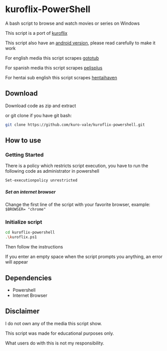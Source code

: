 # kuroflix-PowerShell

A bash script to browse and watch movies or series on Windows

This script is a port of [kuroflix](https://github.com/kuro-vale/kuroflix)

This script also have an [android version](https://github.com/kuro-vale/kuroflix/tree/termux), please read carefully to make it work

For english media this script scrapes [gototub](https://www.gototub.com/)

For spanish media this script scrapes [pelisplus](https://pelisplushd.net/)

For hentai sub english this script scrapes [hentaihaven](https://hentaihaven.com/)

## Download

Download code as zip and extract 

or git clone if you have git bash:

```bash
git clone https://github.com/kuro-vale/kuroflix-powershell.git
```

## How to use
### Getting Started
There is a policy which restricts script execution, you have to run the following code as administrator in powershell

```bash
Set-executionpolicy unrestricted
```

##### Set an internet browser

Change the first line of the script with your favorite browser, example:
```$BROWSER= "chrome"```

### Initialize script

```bash
cd kuroflix-powershell
.\kuroflix.ps1
```

Then follow the instructions

If you enter an empty space when the script prompts you anything, an error will appear

## Dependencies

* Powershell
* Internet Browser

## Disclaimer

I do not own any of the media this script show.

This script was made for educational purposes only.

What users do with this is not my responsibility.